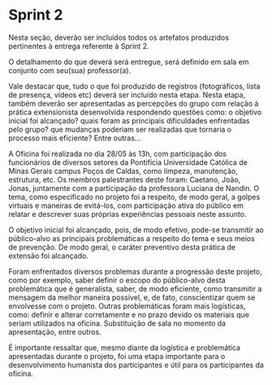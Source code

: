 # Sprint 2

Nesta seção, deverão ser incluídos todos os artefatos produzidos pertinentes à entrega referente à Sprint 2.

O detalhamento do que deverá será entregue, será definido em sala em conjunto com seu(sua) professor(a).

Vale destacar que, tudo o que foi produzido de registros (fotográficos, lista de presença, vídeos etc) deverá ser incluído nesta etapa. Nesta etapa, também deverão ser apresentadas as percepções do grupo com relação à prática extensionista desenvolvida respondendo questões como: o objetivo inicial foi alcançado? quais foram as principais dificuldades enfrentadas pelo grupo? que mudanças poderiam ser realizadas que tornaria o processo mais eficiente? Entre outras...

A Oficina foi realizada no dia 28/05 às 13h, com participação dos funcionários de diversos setores da Pontifícia Universidade Católica de Minas Gerais campus Poços de Caldas, como limpeza, manutenção, estrutura, etc. Os membros palestrantes deste foram: Caetano, João, Jonas, juntamente com a participação da professora Luciana de Nandin. O tema, como especificado no projeto foi a respeito, de modo geral, a golpes virtuais e maneiras de evitá-los, com participação ativa do público em relatar e descrever suas próprias experiências pessoais neste assunto.

O objetivo inicial foi alcançado, pois, de modo efetivo, pode-se transmitir ao público-alvo as principais problemáticas a respeito do tema e seus meios de prevenção. De modo geral, o caráter preventivo desta prática de extensão foi alcançado.

Foram enfrentados diversos problemas durante a progressão deste projeto, como por exemplo, saber definir o escopo do público-alvo desta problemática que é generalista, saber, de modo eficiente, como transmitir a mensagem da melhor maneira possível, e, de fato, conscientizar quem se envolvesse com o projeto. Outras problemáticas foram mais logísticas, como: definir e alterar corretamente e no prazo devido os materiais que seriam utilizados na oficina. Substituição de sala no momento da apresentação, entre outros.

É importante ressaltar que, mesmo diante da logística e problemática apresentadas durante o projeto, foi uma etapa importante para o desenvolvimento humanista dos participantes e útil para os participantes da oficina.
